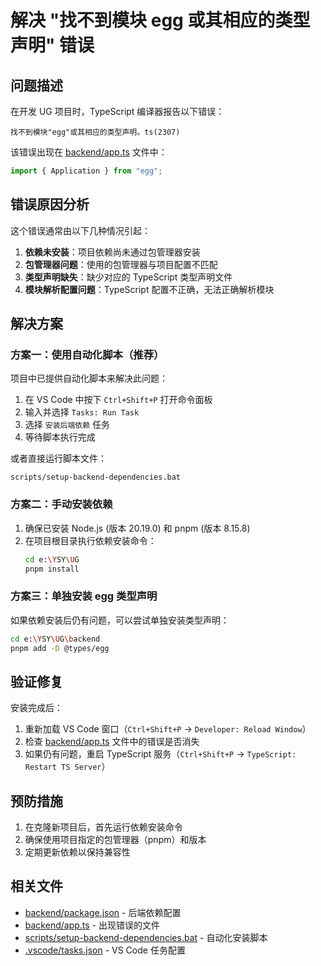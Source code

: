 # 解决 "找不到模块 egg 或其相应的类型声明" 错误

## 问题描述

在开发 UG 项目时，TypeScript 编译器报告以下错误：

```
找不到模块"egg"或其相应的类型声明。ts(2307)
```

该错误出现在 [backend/app.ts](file:///e:/YSY/UG/backend/app.ts) 文件中：

```typescript
import { Application } from "egg";
```

## 错误原因分析

这个错误通常由以下几种情况引起：

1. **依赖未安装**：项目依赖尚未通过包管理器安装
2. **包管理器问题**：使用的包管理器与项目配置不匹配
3. **类型声明缺失**：缺少对应的 TypeScript 类型声明文件
4. **模块解析配置问题**：TypeScript 配置不正确，无法正确解析模块

## 解决方案

### 方案一：使用自动化脚本（推荐）

项目中已提供自动化脚本来解决此问题：

1. 在 VS Code 中按下 `Ctrl+Shift+P` 打开命令面板
2. 输入并选择 `Tasks: Run Task`
3. 选择 `安装后端依赖` 任务
4. 等待脚本执行完成

或者直接运行脚本文件：

```
scripts/setup-backend-dependencies.bat
```

### 方案二：手动安装依赖

1. 确保已安装 Node.js (版本 20.19.0) 和 pnpm (版本 8.15.8)
2. 在项目根目录执行依赖安装命令：
   ```bash
   cd e:\YSY\UG
   pnpm install
   ```

### 方案三：单独安装 egg 类型声明

如果依赖安装后仍有问题，可以尝试单独安装类型声明：

```bash
cd e:\YSY\UG\backend
pnpm add -D @types/egg
```

## 验证修复

安装完成后：

1. 重新加载 VS Code 窗口（`Ctrl+Shift+P` → `Developer: Reload Window`）
2. 检查 [backend/app.ts](file:///e:/YSY/UG/backend/app.ts) 文件中的错误是否消失
3. 如果仍有问题，重启 TypeScript 服务（`Ctrl+Shift+P` → `TypeScript: Restart TS Server`）

## 预防措施

1. 在克隆新项目后，首先运行依赖安装命令
2. 确保使用项目指定的包管理器（pnpm）和版本
3. 定期更新依赖以保持兼容性

## 相关文件

- [backend/package.json](file:///e:/YSY/UG/backend/package.json) - 后端依赖配置
- [backend/app.ts](file:///e:/YSY/UG/backend/app.ts) - 出现错误的文件
- [scripts/setup-backend-dependencies.bat](file:///e:/YSY/UG/scripts/setup-backend-dependencies.bat) - 自动化安装脚本
- [.vscode/tasks.json](file:///e:/YSY/UG/.vscode/tasks.json) - VS Code 任务配置
